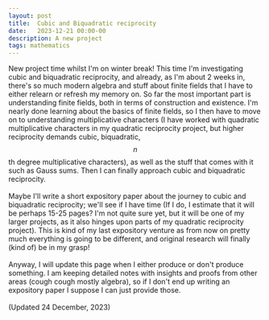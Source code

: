 ```yaml
---
layout: post
title:  Cubic and Biquadratic reciprocity
date:   2023-12-21 00:00-00
description: A new project
tags: mathematics
---
```


New project time whilst I'm on winter break! This time I'm investigating cubic and biquadratic reciprocity, and already, as I'm about 2 weeks in, there's so much modern algebra and stuff about finite fields that I have to either relearn or refresh my memory on. So far the most important part is understanding finite fields, both in terms of construction and existence. I'm nearly done learning about the basics of finite fields, so I then have to move on to understanding multiplicative characters (I have worked with quadratic multiplicative characters in my quadratic reciprocity project, but higher reciprocity demands cubic, biquadratic, $$n$$th degree multiplicative characters), as well as the stuff that comes with it such as Gauss sums. Then I can finally approach cubic and biquadratic reciprocity. 
<br>
<br>
Maybe I'll write a short expository paper about the journey to cubic and biquadratic reciprocity; we'll see if I have time (If I do, I estimate that it will be perhaps 15-25 pages? I'm not quite sure yet, but it will be one of my larger projects, as it also hinges upon parts of my quadratic reciprocity project). This is kind of my last expository venture as from now on pretty much everything is going to be different, and original research will finally (kind of) be in my grasp!
<br>
<br>
Anyway, I will update this page when I either produce or don't produce something. I am keeping detailed notes with insights and proofs from other areas (cough cough mostly algebra), so if I don't end up writing an expository paper I suppose I can just provide those. 
<br>
<br>
(Updated 24 December, 2023)
